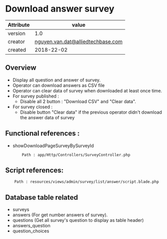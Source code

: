 # Download answer survey

Attribute | value
--------- |---------
version   | 1.0
creator   | nguyen.van.dat@alliedtechbase.com
created   | 2018-22-02


## Overview
  
- Display all question and answer of survey.<br>
- Operator can download answers as CSV file 
- Operator can clear data of survey when downloaded at least once time.
- For survey published : 
  * Disable all 2 button : "Download CSV" and "Clear data".
- For survey closed : 
  * Disable button "Clear data" if the previous operator didn't download the answer data of survey  
   
## Functional references : 
  * showDownloadPageSurveyBySurveyId 
    
    
            Path : app/Http/Controllers/SurveyController.php
    
## Script references: 
    
    
        Path : resources/views/admin/survey/list/answer/script.blade.php
        
## Database table related
* surveys
* answers (For get number answers of survey).
* questions (Get all survey's question to display as table header)
* answers_question
* question_choices
    
